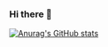### Hi there 👋

[![Anurag's GitHub stats](https://github-readme-stats.vercel.app/api?username=phl23&show_icons=true&theme=vision-friendly-dark)](https://github.com/anuraghazra/github-readme-stats)

<!--
**phl23/phl23** is a ✨ _special_ ✨ repository because its `README.md` (this file) appears on your GitHub profile.

Here are some ideas to get you started:

- 🔭 I’m currently working on ...
- 🌱 I’m currently learning ...
- 👯 I’m looking to collaborate on ...
- 🤔 I’m looking for help with ...
- 💬 Ask me about ...
- 📫 How to reach me: ...
- 😄 Pronouns: ...
- ⚡ Fun fact: ...
-->
